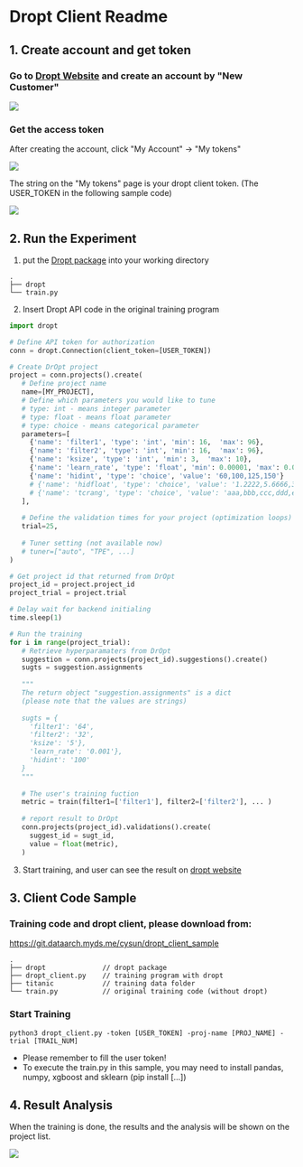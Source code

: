 # Dropt Client Readme
## 1. Create account and get token
### Go to [Dropt Website](https://140.113.24.232) and create an account by "New Customer"

![](https://i.imgur.com/OSLZaLE.png)

### Get the access token

After creating the account, click "My Account" -> "My tokens"

![](https://i.imgur.com/n0P5kXA.png)

The string on the "My tokens" page is your dropt client token.
(The USER_TOKEN in the following sample code)

![](https://i.imgur.com/QQvqHlc.png)

## 2. Run the Experiment
1. put the [Dropt package](http://dataarch.myDS.me/drive/d/f/516675319327891457) into your working directory
```
.
├── dropt
└── train.py
```
2. Insert Dropt API code in the original training program
```python
import dropt

# Define API token for authorization
conn = dropt.Connection(client_token=[USER_TOKEN])

# Create DrOpt project
project = conn.projects().create(
   # Define project name
   name=[MY_PROJECT],
   # Define which parameters you would like to tune
   # type: int - means integer parameter
   # type: float - means float parameter
   # type: choice - means categorical parameter
   parameters=[
     {'name': 'filter1', 'type': 'int', 'min': 16,  'max': 96},
     {'name': 'filter2', 'type': 'int', 'min': 16,  'max': 96},
     {'name': 'ksize', 'type': 'int', 'min': 3,  'max': 10},
     {'name': 'learn_rate', 'type': 'float', 'min': 0.00001, 'max': 0.01},
     {'name': 'hidint', 'type': 'choice', 'value': '60,100,125,150'}
     # {'name': 'hidfloat', 'type': 'choice', 'value': '1.2222,5.6666,3.4444,7.8888'},
     # {'name': 'tcrang', 'type': 'choice', 'value': 'aaa,bbb,ccc,ddd,eee'},
   ],
   
   # Define the validation times for your project (optimization loops)
   trial=25,
   
   # Tuner setting (not available now)
   # tuner=["auto", "TPE", ...]
)

# Get project id that returned from DrOpt
project_id = project.project_id
project_trial = project.trial

# Delay wait for backend initialing
time.sleep(1)

# Run the training
for i in range(project_trial):
   # Retrieve hyperparamaters from DrOpt
   suggestion = conn.projects(project_id).suggestions().create()
   sugts = suggestion.assignments
   
   """
   The return object "suggestion.assignments" is a dict 
   (please note that the values are strings)
   
   sugts = {
     'filter1': '64',
     'filter2': '32', 
     'ksize': '5'},
     'learn_rate': '0.001'},
     'hidint': '100'
   }
   """
   
   # The user's training fuction
   metric = train(filter1=['filter1'], filter2=['filter2'], ... )
   
   # report result to DrOpt
   conn.projects(project_id).validations().create(
     suggest_id = sugt_id,
     value = float(metric),
   )
```
3. Start training, and user can see the result on [dropt website](https://140.113.24.232)


## 3. Client Code Sample

### Training code and dropt client, please download from:
https://git.dataarch.myds.me/cysun/dropt_client_sample

```
.
├── dropt              // dropt package
├── dropt_client.py    // training program with dropt
├── titanic            // training data folder
└── train.py           // original training code (without dropt)
```


### Start Training

```
python3 dropt_client.py -token [USER_TOKEN] -proj-name [PROJ_NAME] -trial [TRAIL_NUM]
```
* Please remember to fill the user token!
* To execute the train.py in this sample, you may need to install pandas, numpy, xgboost and sklearn (pip install [...])


## 4. Result Analysis

When the training is done, the results and the analysis will be shown on the project list.

![](https://i.imgur.com/8y46BYK.png)

